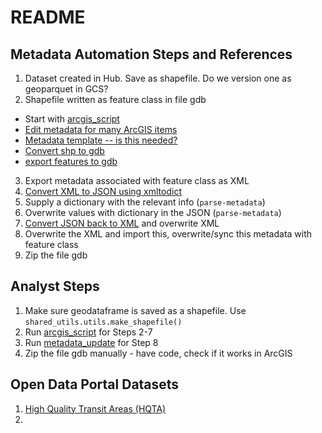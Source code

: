 # README
## Metadata Automation Steps and References

1. Dataset created in Hub. Save as shapefile. Do we version one as geoparquet in GCS?
2. Shapefile written as feature class in file gdb
* Start with [arcgis_script](./arcgis_script.py)
* [Edit metadata for many ArcGIS items](https://desktop.arcgis.com/en/arcmap/latest/manage-data/metadata/editing-metadata-for-many-arcgis-items.htm)
* [Metadata template -- is this needed?](https://desktop.arcgis.com/en/arcmap/latest/manage-data/metadata/creating-a-metadata-template.htm)
* [Convert shp to gdb](https://gis.stackexchange.com/questions/269701/copying-multiple-shp-files-to-a-file-geodatabase)
* [export features to gdb](https://gis.stackexchange.com/questions/366054/export-features-to-geodatabase-created-in-same-python-script)
3. Export metadata associated with feature class as XML
4. [Convert XML to JSON using xmltodict](https://stackoverflow.com/questions/48821725/xml-parsers-expat-expaterror-not-well-formed-invalid-token)
5. Supply a dictionary with the relevant info (`parse-metadata`)
6. Overwrite values with dictionary in the JSON (`parse-metadata`)
7. [Convert JSON back to XML](https://gis.stackexchange.com/questions/202978/converting-xml-dict-xml-using-python) and overwrite XML
8. Overwrite the XML and import this, overwrite/sync this metadata with feature class
9. Zip the file gdb

## Analyst Steps
1. Make sure geodataframe is saved as a shapefile. Use `shared_utils.utils.make_shapefile()` 
1. Run [arcgis_script](./arcgis_script.py) for Steps 2-7
1. Run [metadata_update](./metadata_update.py) for Step 8
1. Zip the file gdb manually - have code, check if it works in ArcGIS

## Open Data Portal Datasets

1. [High Quality Transit Areas (HQTA)](./hqta_metadata_dict.py)
1. 